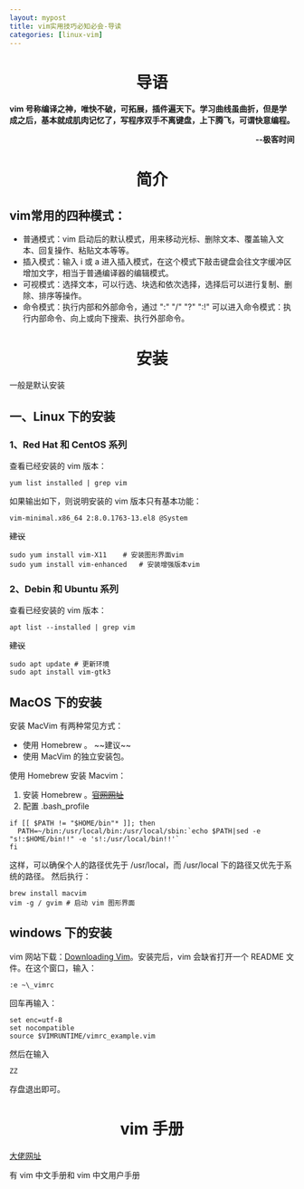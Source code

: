 ```yaml
---
layout: mypost
title: vim实用技巧必知必会-导读
categories: [linux-vim]
---
```


# <center>导语</center>
**vim 号称编译之神，唯快不破，可拓展，插件遍天下。学习曲线虽曲折，但是学成之后，基本就成肌肉记忆了，写程序双手不离键盘，上下腾飞，可谓快意编程。**
<br>
<p style="text-align:right"><b>--极客时间</b></p>

# <center>简介</center>
## vim常用的四种模式：
<ul>
  <li> 普通模式：vim 启动后的默认模式，用来移动光标、删除文本、覆盖输入文本、回复操作、粘贴文本等等。</li> 
  <li> 插入模式：输入 i 或 a 进入插入模式，在这个模式下敲击键盘会往文字缓冲区增加文字，相当于普通编译器的编辑模式。</li> 
  <li> 可视模式：选择文本，可以行选、块选和依次选择，选择后可以进行复制、删除、排序等操作。</li> 
  <li> 命令模式：执行内部和外部命令，通过 ":" "/" "?" ":!" 可以进入命令模式：执行内部命令、向上或向下搜索、执行外部命令。</li> 
</ul>

# <center>安装</center>
一般是默认安装
## 一、Linux 下的安装
### 1、Red Hat 和 CentOS 系列
查看已经安装的 vim 版本：
```
yum list installed | grep vim
```
如果输出如下，则说明安装的 vim 版本只有基本功能：
```
vim-minimal.x86_64 2:8.0.1763-13.el8 @System
```
~~建议~~
```
sudo yum install vim-X11    # 安装图形界面vim
sudo yum install vim-enhanced   # 安装增强版本vim
```
### 2、Debin 和 Ubuntu 系列
查看已经安装的 vim 版本：
```
apt list --installed | grep vim
```
~~建议~~
```
sudo apt update # 更新环境
sudo apt install vim-gtk3 
```
## MacOS 下的安装
安装 MacVim 有两种常见方式：
<ul>
  <li> 使用 Homebrew 。 ~~建议~~ </li>
  <li> 使用 MacVim 的独立安装包。</li>
</ul>

使用 Homebrew 安装 Macvim：
1. 安装 Homebrew 。<a href='https://brew.sh/index_zh-cn'>~~官网网址~~</a>
2. 配置 .bash_profile
```
if [[ $PATH != "$HOME/bin"* ]]; then
  PATH=~/bin:/usr/local/bin:/usr/local/sbin:`echo $PATH|sed -e "s!:$HOME/bin!!" -e 's!:/usr/local/bin!!'`
fi
```

这样，可以确保个人的路径优先于 /usr/local，而 /usr/local 下的路径又优先于系统的路径。
然后执行：
```
brew install macvim
vim -g / gvim # 启动 vim 图形界面
```
## windows 下的安装
vim 网站下载：<a href='https://www.vim.org/download.php#pc'>Downloading Vim</a>。安装完后，vim 会缺省打开一个 README 文件。在这个窗口，输入：
``` 
:e ~\_vimrc 
```
回车再输入：
```
set enc=utf-8
set nocompatible
source $VIMRUNTIME/vimrc_example.vim
```
然后在输入
```
ZZ
```
存盘退出即可。

# <center>vim 手册</center>
<a href='https://github.com/yianwillis/vimcdoc/releases'>大佬网址</a>

有 vim 中文手册和 vim 中文用户手册